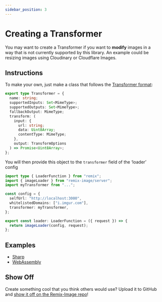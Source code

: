 ```yaml
---
sidebar_position: 3
---
```


# Creating a Transformer

You may want to create a Transformer if you want to **modify** images in a way that is not currently supported by this library.
An example could be resizing images using Cloudinary or Cloudflare Images.

## Instructions

To make your own, just make a class that follows the [Transformer format](https://github.com/Josh-McFarlin/remix-image/blob/master/packages/remix-image/src/types/transformer.ts):
```typescript
export type Transformer = {
  name: string;
  supportedInputs: Set<MimeType>;
  supportedOutputs: Set<MimeType>;
  fallbackOutput: MimeType;
  transform: (
    input: {
      url: string;
      data: Uint8Array;
      contentType: MimeType;
    },
    output: TransformOptions
  ) => Promise<Uint8Array>;
};
```

You will then provide this object to the `transformer` field of the ‘loader’ config
```typescript jsx
import type { LoaderFunction } from "remix";
import { imageLoader } from "remix-image/server";
import myTransformer from "...";

const config = {
  selfUrl: "http://localhost:3000",
  whitelistedDomains: ["i.imgur.com"],
  transformer: myTransformer,
};

export const loader: LoaderFunction = ({ request }) => {
  return imageLoader(config, request);
};
```

## Examples

* [Sharp](https://github.com/Josh-McFarlin/remix-image/tree/master/packages/remix-image-sharp)
* [WebAssembly](https://github.com/Josh-McFarlin/remix-image/tree/master/packages/remix-image-wasm)

## Show Off

Create something cool that you think others would use? Upload it to GitHub and [show it off on the Remix-Image repo](https://github.com/Josh-McFarlin/remix-image/discussions/3)!
